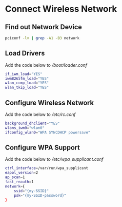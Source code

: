 # Connect Wireless Network

## Find out Network Device

```bash
pciconf -lv | grep -A1 -B3 network
```

## Load Drivers

Add the code below to */boot/loader.conf*

```bash
if_iwm_load="YES"
iwm8265fm_load="YES"
wlan_ccmp_load="YES"
wlan_tkip_load="YES"
```

## Configure Wireless Network

Add the code below to */etc/rc.conf*

```bash
background_dhclient="YES"
wlans_iwm0="wlan0"
ifconfig_wlan0="WPA SYNCDHCP powersave"
```

## Configure WPA Support

Add the code below to */etc/wpa_supplicant.conf*

```bash
ctrl_interface=/var/run/wpa_supplicant
eapol_version=2
ap_scan=1
fast_reauth=1
network={
	ssid="{my-SSID}"
	psk="{my-SSID-password}"
}
```
